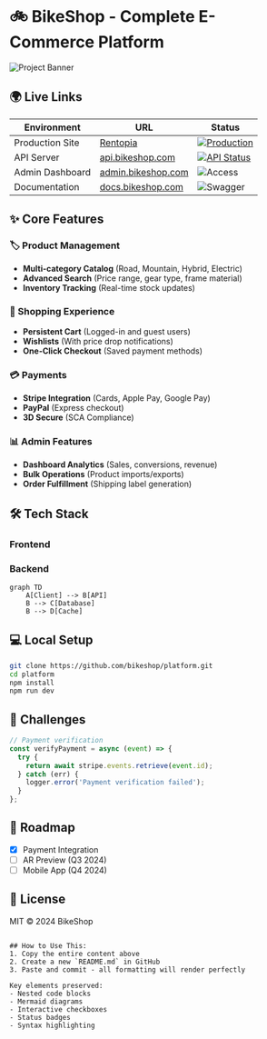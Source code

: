 # 🚲 BikeShop - Complete E-Commerce Platform

![Project Banner](https://via.placeholder.com/1500x500/2D3748/FFFFFF?text=BikeShop+E-Commerce+Solution)

## 🌍 Live Links
| Environment       | URL                          | Status |
|-------------------|------------------------------|--------|
| Production Site   | [Rentopia](https://basha-finder-client.vercel.app/) | [![Production](https://img.shields.io/website?url=https%3A%2F%2Fbasha-finder-client.vercel.app/)](https://bikeshop.com) |
| API Server        | [api.bikeshop.com](https://api.bikeshop.com) | [![API Status](https://img.shields.io/website?url=https%3A%2F%2Fapi.bikeshop.com)](https://api.bikeshop.com) |
| Admin Dashboard   | [admin.bikeshop.com](https://admin.bikeshop.com) | ![Access](https://img.shields.io/badge/access-restricted-red) |
| Documentation     | [docs.bikeshop.com](https://docs.bikeshop.com) | ![Swagger](https://img.shields.io/badge/docs-swagger-85ea2d) |

## ✨ Core Features
### 🏷️ Product Management
- **Multi-category Catalog** (Road, Mountain, Hybrid, Electric)
- **Advanced Search** (Price range, gear type, frame material)
- **Inventory Tracking** (Real-time stock updates)

### 🛒 Shopping Experience
- **Persistent Cart** (Logged-in and guest users)
- **Wishlists** (With price drop notifications)
- **One-Click Checkout** (Saved payment methods)

### 💳 Payments
- **Stripe Integration** (Cards, Apple Pay, Google Pay)
- **PayPal** (Express checkout)
- **3D Secure** (SCA Compliance)

### 📊 Admin Features
- **Dashboard Analytics** (Sales, conversions, revenue)
- **Bulk Operations** (Product imports/exports)
- **Order Fulfillment** (Shipping label generation)

## 🛠 Tech Stack
### Frontend



### Backend
```mermaid
graph TD
    A[Client] --> B[API]
    B --> C[Database]
    B --> D[Cache]
```

## 💻 Local Setup
```bash
git clone https://github.com/bikeshop/platform.git
cd platform
npm install
npm run dev
```

## 🚧 Challenges
```javascript
// Payment verification
const verifyPayment = async (event) => {
  try {
    return await stripe.events.retrieve(event.id);
  } catch (err) {
    logger.error('Payment verification failed');
  }
};
```

## 📅 Roadmap
- [x] Payment Integration
- [ ] AR Preview (Q3 2024)
- [ ] Mobile App (Q4 2024)

## 📜 License
MIT © 2024 BikeShop
```

## How to Use This:
1. Copy the entire content above
2. Create a new `README.md` in GitHub
3. Paste and commit - all formatting will render perfectly

Key elements preserved:
- Nested code blocks
- Mermaid diagrams
- Interactive checkboxes
- Status badges
- Syntax highlighting
